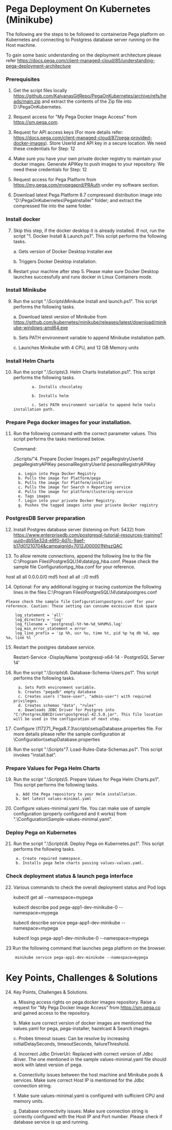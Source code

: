 # Pega Deployment On Kubernetes (Minikube)

The following are the steps to be followed to containerize Pega platform on Kubernetes and connecting to Postgress database server running on the Host machine. 

To gain some basic understanding on the deployment architecture please refer https://docs.pega.com/client-managed-cloud/85/understanding-pega-deployment-architecture

### Prerequisites

1. Get the script files locally https://github.com/KalyanasGitRepo/PegaOnKubernetes/archive/refs/heads/main.zip  and extract the contents of the Zip file into D:\PegaOnKubernetes.

2. Request access for "My Pega Docker Image Access" from https://sm.pega.com.

3. Request for API access keys (For more details refer: https://docs.pega.com/client-managed-cloud/87/pega-provided-docker-images). Store UserId and API key in a secure location. We need these credentials for Step: 12

4. Make sure you have your own private docker registry to maintain your docker images. Generate APIKey to push images to your repository. We need these credentials for Step: 12

5. Request access for Pega Platform from https://my.pega.com/mypegaprd/PRAuth under my software section.

6. Download latest Pega Platform 8.7 compressed distribution image into "D:\PegaOnKubernetes\PegaInstaller\"  folder; and extract the compressed file into the same folder. 

### Install docker

7. Skip this step, if the docker desktop it is already installed. If not, run the script "1. Docker Install & Launch.ps1". This script performs the following tasks.
    
    a. Gets version of Docker Desktop Installer.exe
    
    b. Triggers Docker Desktop installation.
    
8. Restart your machine after step 5. Please make sure Docker Desktop launches successfully and runs docker in Linux Containers mode. 

### Install Minikube

9. Run the script ".\Scripts\Minikube Install and launch.ps1". This script performs the following tasks.

    a. Download latest version of Minikube from https://github.com/kubernetes/minikube/releases/latest/download/minikube-windows-amd64.exe

    b. Sets PATH environment variable to append Minikube installation path.

    c. Launches Minikube with 4 CPU, and 12 GB Memory units

### Install Helm Charts

10. Run the script ".\Scripts\3. Helm Charts Installation.ps1". This script performs the following tasks.

                a. Installs chocolatey
                
                b. Installs helm
                
                c. Sets PATH environment variable to append helm tools installation path.
                
 ### Prepare Pega docker images for your installation.
 

11. Run the following command with the correct parameter values. This script performs the tasks mentioned below.

    Command: 
    
    ./Scripts/"4. Prepare Docker Images.ps1" pegaRegistryUserId pegaRegistryAPIKey pesonalRegistryUserId pesonalRegistryAPIKey

          a. Login into Pega Docker Registry
          b. Pulls the image for Platform/pega
          b. Pulls the image for Platform/installer
          c. Pulls the image for Search n Reporting service
          d. Pulls the image for platform/clustering-service
          e. Tags images
          f. Login into your private Docker Registry.
          g. Pushes the tagged images into your private Docker registry
 
 ### PostgresDB Server preparation
 
12. Install Postgres database server (listening on Port: 5432) from https://www.enterprisedb.com/postgresql-tutorial-resources-training?uuid=db55e32d-e9f0-4d7c-9aef-b17d01210704&campaignId=7012J000001NhszQAC

 
13. To allow remote connections, append the following line to the file C:\Program Files\PostgreSQL\14\data\pg_hba.conf. 
    Please check the sample file Configuration\pg_hba.conf for your reference.

host    all     all             0.0.0.0/0            md5
host    all     all             ::/0            md5
 
14.  Optional: For any additional logging or tracing customize the following lines  in the files C:\Program Files\PostgreSQL\14\data\postgres.conf 

    Please check the sample file Configuration\postgres.conf for your reference. Caution: These setting can consume excessive disk space
    
        log_statement = 'all' 
        log_directory = 'log'
        log_filename = 'postgresql-%Y-%m-%d_%H%M%S.log'
        log_min_error_statement = error
        log_line_prefix = 'ip %h, usr %u, time %t, pid %p %q db %d, app %a, line %l '

15. Restart the postgres database service. 

    Restart-Service -DisplayName 'postgresql-x64-14 - PostgreSQL Server 14'

16. Run the script ".\Scripts\6. Database-Schema-Users.ps1". This script performs the following tasks. 

          a. Sets Path environment variable.
          b. Creates "pegadb" empty database
          c. Creates users ("base-user", "admin-user") with required privileges.
          d. Creates schemas "data", "rules"
          e. Downloads JDBC Driver for Postgres into "C:\PostgresJDBCDriver\postgresql-42.5.0.jar". This file location will be used in the configuration of next step. 

17. Configure \117271_Pega8.7.3\scripts\setupDatabase.properties file. For more details please refer the sample configuration at \Configuration\setupDatabase.properties

18. Run the script ".\Scripts\"7. Load-Rules-Data-Schemas.ps1". This script invokes "install.bat".

 ### Prepare Values for Pega Helm Charts
 
 19. Run the script ".\Scripts\5. Prepare Values for Pega Helm Charts.ps1". This script performs the following tasks.

          a. Add the Pega repository to your Helm installation.
          b. Get latest values-minimal.yaml
          
 20. Configure values-minimal.yaml file. You can make use of sample configuration (properly configured and it works) from ".\Configuration\Sample-values-minimal.yaml".  

 ### Deploy Pega on Kubernetes
 21. Run the script ".\Scripts\8. Deploy Pega on Kubernetes.ps1". This script performs the following tasks. 

          a. Create required namespace.
          b. Installs pega helm charts passing values-values.yaml.
          
          
 ### Check deployment status  & launch pega interface
 22. Various commands to check the overall deployment status and Pod logs

        kubectl get all --namespace=mypega
        
        kubectl describe  pod pega-app1-dev-minikube-0 --namespace=mypega
        
        kubectl describe  service pega-app1-dev-minikube --namespace=mypega
        
        kubectl logs pega-app1-dev-minikube-0 --namespace=mypega
        
    
  23 Run the following command that launches pega platform on the browser. 
   
        minikube service pega-app1-dev-minikube --namespace=mypega
   
 # Key Points, Challenges & Solutions
 
 24. Key Points, Challenges & Solutions.

        a. Missing access rights on pega docker images repository. Raise a request for "My Pega Docker Image Access" from https://sm.pega.co and gained access to the repository.

        b. Make sure correct version of docker images are mentioned the values.yaml for pega, pega-installer, hazelcast & Search images.

        c. Probes timeout issues: Can be resolve by increasing initialDelaySeconds, timeoutSeconds, failureThreshold.

        d. Incorrect Jdbc DriverUri: Replaced with correct version of Jdbc driver. The one mentioned in the sample values-minimal.yaml file should work with latest version of pega.

        e. Connectivity issues between the host machine and Minikube pods & services. Make sure correct Host IP is mentioned for the Jdbc connection string.

        f. Make sure values-minimal.yaml is configured with sufficient CPU and memory units.

        g. Database connectivity issues: Make sure connection string is correctly configured with the Host IP and Port number. Please check if database service is up and running.


